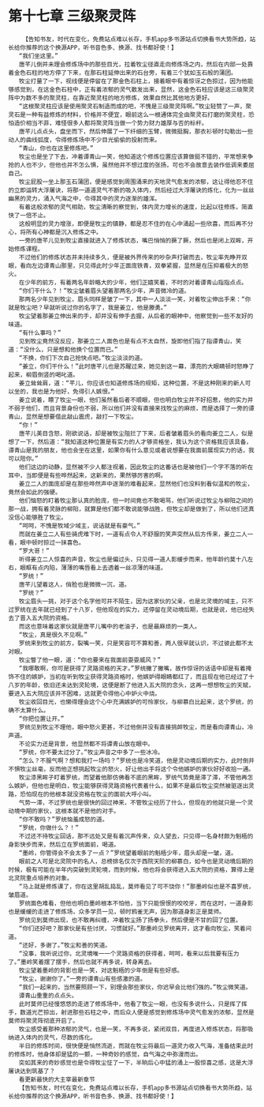 # 第十七章 三级聚灵阵
        【告知书友，时代在变化，免费站点难以长存，手机app多书源站点切换看书大势所趋，站长给你推荐的这个换源APP，听书音色多、换源、找书都好使！】
       “我们坐这里。”
       唐芊儿倒并未理会修炼场中的那些目光，拉着牧尘径直走向修炼场之内，然后在内部一处靠着金色石柱的地方停了下来，在那石柱延伸出来的石台旁，有着三个犹如玉石般的蒲团。
       牧尘打量了一下，视线便是停留在了那金色石柱上，接着眼中有着惊讶之色掠过，因为他能够感觉到，在这金色石柱中，正有着浓郁的灵气散发出来，显然，这金色石柱应该是这三级聚灵阵中为数不多的聚灵柱，在靠近聚灵柱的地方修炼，效果自然比其他地方更好。
       “这根聚灵柱应该是使用聚灵石制造而成的吧，不愧是三级聚灵阵啊。”牧尘轻赞了一声，聚灵石是一种有益修炼的材料，价格并不便宜，眼前这么一根通体完全由聚灵石打磨的聚灵柱，恐怕造价相当不菲，难怪很多人都将聚灵阵当做一个势力财力雄厚与否的标杆。
       唐芊儿点点头，盘坐而下，然后伸展了一下纤细的玉臂，微微挺胸，那衣衫顿时勾勒出一些动人的曲线弧度，令得修炼场中不少目光偷偷的投射而来。
       “青山，你也在这里修炼吧。”
       牧尘也是坐了下去，冲着谭青山一笑，他知道这个修炼位置应该算做挺不错的，平常想来争抢的人也不少，但他也并不怎么惧，虽然他并不想过度的张扬，可也不会故意去装作低调来委屈自己。
       牧尘屁股一坐上那玉石蒲团，便是感觉到周围涌来的天地灵气愈发的浓郁，这让得他忍不住的立即运转大浮屠诀，将那一道道灵气不断的吸入体内，然后经过大浮屠诀的炼化，化为一丝丝幽黑的灵力，涌入气海之中，令得其中的灵力逐渐的雄浑。
       有着这般浓郁的灵气相助，牧尘清晰的察觉到，体内灵力增长的速度，比起以往修炼，简直快了一倍不止。
       这般明显的灵力增涨，即便是牧尘的镇静，都是忍不住的在心中涌起一些欣喜，而后再不分心，将所有心神都是沉入修炼之中。
       一旁的唐芊儿见到牧尘直接就进入了修炼状态，嘴巴悄悄的撅了撅，然后也是闭上双眸，开始修炼课程。
       不过他们的修炼状态并未持续多久，便是被外界传来的吵杂声打破而去，牧尘率先睁开双眼，看向左边谭青山那里，只见得此时少年正面庞铁青，双拳紧握，显然是在压抑着极大的怒火。
       在少年的前方，有着两名年龄略大的少年，他们正嬉笑着，不时的对着谭青山指指点点。
       “你们干什么？！”牧尘皱着眉头望着那两名少年，声音微冷的道。
       那两名少年见到牧尘，眉头同样是皱了一下，其中一人淡淡一笑，对着牧尘伸出手来：“你就是牧尘吧？早就听说过你的名字了，我是姜立，他是滕勇。”
       牧尘望着那姜立伸出来的手，却并没有伸手去握，从后者的眼神中，他察觉到一些不友好的味道。
       “有什么事吗？”
       见到牧尘竟然没反应，那姜立二人面色也是有点不太自然，旋即他们指了指谭青山，笑道：“没什么，只是想和他换个位置而已。”
       “不换，你们下次自己抢快点吧。”牧尘淡淡的道。
       “姜立，你们干什么！”此时唐芊儿也是苏醒过来，她见到这一幕，漂亮的大眼睛顿时怒睁了起来，柳眉倒竖的喝叱道。
       姜立耸耸肩，道：“芊儿，你应该也知道修炼场的规矩，这种位置，不是这种刚来的新人可以坐的，我也是为他好，免得引人嫉恨。”
       姜立说着，瞟了牧尘一眼，他们虽然看后者不顺眼，但也明白牧尘并不好招惹，他的实力并不弱于他们，而且背景身份也不弱，所以他们并没有直接来找牧尘的麻烦，而是选择了一旁的谭青山，显然是想要借此敲山震虎，敲打一下牧尘。
       “你！”
       唐芊儿美目含怒，刚欲说话，却是被牧尘阻拦了下来，后者皱着眉头的看向姜立二人，似是想了一下，然后道：“我知道这种位置是有实力的人才够资格坐，我认为这个资格我应该具备，谭青山是我的朋友，他也会坐在这里，如果你有什么意见或者说想要在我面前展现实力的话，我可以陪你。”
       他们这边的动静，显然被不少人都注视着，因此牧尘的这番话也是被他们一个字不落的听在耳中，当即便是有些哗然起来，这新来的，果然够厉害的啊。
       姜立二人的面庞却是在那些哗然声中逐渐的难看起来，显然他们也没料到看似温和的牧尘，竟然会如此的强硬。
       他们恼怒的盯着牧尘那认真的脸庞，但一时间竟也不敢喝骂，他们听说过牧尘与柳阳之间的那一战，拥有着灵脉的柳阳，就算是他们都不敢说能够战胜，但牧尘却是做到了，所以他们还真没信心能够胜了牧尘。
       “呵呵，不愧是牧域少域主，说话就是有豪气。”
       而就在姜立二人有些骑虎难下时，一道有点令人不舒服的笑声突然从后方传来，姜立二人一看，眼中顿时掠过一抹喜色。
       “罗大哥！”
       听得姜立二人惊喜的声音，牧尘也是偏过头，只见得一道人影缓步而来，他年龄约莫十八左右，眼眶有点内陷，薄薄的嘴唇看上去透着一丝凉薄的味道。
       “罗统！”
       唐芊儿望着这人，俏脸也是微微一沉，道。
       “罗统？”
       牧尘眉头一挑，对于这个名字他可并不陌生，因为这家伙的父亲，也是北灵境的域主，只不过罗统在去年就已经到了十八岁，但他现在的实力，还停留在灵动境后期，也就是说，他已经失去了晋入五大院的资格。
       而这也意味着这家伙就是唐芊儿嘴中的老油子，也是最麻烦的一类人。
       “牧尘，真是很久不见啊。”
       罗统来到牧尘的前方，裂嘴一笑，只是笑容可不算和善，两人很早就认识，不过彼此都不太对眼。
       牧尘瞥了他一眼，道：“你也要来在我面前耍耍威风？”
       “我哪敢啊，你可是获得了灵路资格的天才。”罗统撇了撇嘴，故作惊讶的话语中却是有着掩饰不住的嫉妒，当初在听到牧尘获得灵路资格时，他嫉妒得眼睛都红了，而且现在他已经过了十八岁的年龄，依旧还未达到灵轮境，这便是断了他进入五大院的念头，这再一想想牧尘的天赋，要进入五大院应该并不困难，这就更令得他心中妒火中烧。
       牧尘收回目光，也懒得理会这个心中充满嫉妒的可怜家伙，与柳慕白比起来，这个罗统，的确不太算什么。
       “你把位置让开。”
       罗统见到牧尘不理他，眼中怒火更甚，不过他倒并没有直接挑衅牧尘，而是看向谭青山，冷声道。
       不论实力还是背景，他显然都不将谭青山放在眼中。
       “罗统，你不要太过分了。”牧尘声音之中多了一些冰冷。
       “怎么？不服气啊？想和我打一场吗？”罗统也是冷笑道，他是灵动境后期的实力，此时倒并不惧牧尘丝毫，反而他正想挑起牧尘的怒火，好让他出手将这个令他嫉妒的家伙好好收拾一通。
       牧尘漆黑眸子盯着罗统，而望着他那仿佛看不底的黑眸，罗统气势竟是滞了滞，不管他再怎么嫉妒，但他也是明白，牧尘能够获得灵路资格代表着什么，如果不是最后牧尘突然被驱逐出灵路，恐怕现在的他根本就没资格在牧尘的面前大呼小叫。
       气势一滞，不过罗统也是很快的回过神来，不管牧尘经历了什么，但现在的他就只是一个灵动境中期的家伙，这根本就不是他的对手。
       “你不敢吗？”罗统恼羞成怒的道。
       “罗统，你做什么？！”
       不过还不待牧尘回话，那不远处又是有着沉声传来，众人望去，只见得一名身材颇为魁梧的身影快步而来，然后立在罗统面前，喝道。
       “墨岭，你管得会不会太多了一点？”罗统望着眼前的魁梧少年，眉头却是一皱，道。
       眼前之人可是北灵院中的名人，总榜排名仅次于西院天阶的柳慕白，如今也是灵动境后期的时候，极有可能在半年内突破到灵轮境，而到时候，他也将会获得进入五大院的资格，算得上是北灵院重点培养的对象。
       “马上就是修炼课了，你在这里胡乱捣乱，莫师看见了可不饶你！”那墨岭似也是不喜罗统，皱眉道。
       罗统面色难看，但他也明白墨岭根本不怕他，当下只能恨恨的咬咬牙，而在这时，一道身影也是缓缓的走进了修炼场，众多学员一见，顿时鸦雀无声，因为那道身影正是莫师。
       罗统见到莫师出现，也不敢再纠缠，冲着牧尘扬了扬拳头，然后便是不甘的回了位置。
       “你们还好吧？那家伙是有些讨厌，习惯就好。”那墨岭见罗统离开，这才看向牧尘，笑着问道。
       “还好，多谢了。”牧尘和善的笑道。
       “没事，我听说过你，北灵境唯一一个灵路资格的获得者，呵呵，看来以后我要有压力了。”墨岭笑着摆了摆手，然后也就不再多说，转身离去。
       牧尘望着墨岭的背影也是一笑，对这魁梧的少年倒是有些好感。
       “牧尘，谢谢你了。”一旁的谭青山有些感激的道。
       “我们一起来的，当然要照顾一下，别理会那些家伙，你迟早会比他们强的。”牧尘微笑道。
       谭青山重重的点点头。
       此时莫师已经慢悠悠的走进了修炼场中，他看了牧尘一眼，也没有多说什么，只是挥了挥手，数道光芒掠出，射进那些石柱之中，而后众人便是感觉到修炼场中灵气愈发的浓郁，显然是莫师将聚灵阵彻底开启了。
       牧尘感受着那种浓郁的灵气，也是一笑，不再多说，紧闭双目，再度进入修炼状态，将那吸纳进入体内的灵气，尽数的炼化。
       半日的修炼时间，很快便是悄然流逝，而就在牧尘将最后一道灵力收入气海，准备结束此时的修炼时，他身体却是猛的一颤，一种奇妙的感觉，自气海之中弥漫而出。
       突如其来的奇妙感觉也是令得牧尘怔了一下，半晌后心中猛的涌上一股惊喜之感，这是大浮屠诀达到筑基了？
       看更新最快的大主宰最新章节
       【告知书友，时代在变化，免费站点难以长存，手机app多书源站点切换看书大势所趋，站长给你推荐的这个换源APP，听书音色多、换源、找书都好使！】